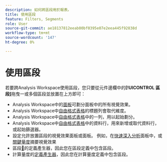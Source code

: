 ```yaml
---
description: 如何將區段用於報表。
title: 使用區段
feature: Filters, Segments
role: User
source-git-commit: ae18137812eeab00bf0395e07e2eea445f92838d
workflow-type: tm+mt
source-wordcount: '147'
ht-degree: 0%

---
```



# 使用區段

若要跨Analysis Workspace使用區段，您只要從元件邊欄中的&#x200B;**[!UICONTROL 區段]**&#x200B;拖曳一或多個區段並放置在上方即可：

* Analysis Workspace中的[面板](/help/analysis-workspace/c-panels/panels.md)可劃分面板中的所有視覺效果。
* Analysis Workspace中[自由格式表格](/help/analysis-workspace/visualizations/freeform-table/freeform-table.md)的標題列會取代維度。
* Analysis Workspace中[自由格式表格](/help/analysis-workspace/visualizations/freeform-table/freeform-table.md)中的一列，用以起始劃分。
* Analysis Workspace中[自由格式表格](/help/analysis-workspace/visualizations/freeform-table/freeform-table.md)中的資料行，用來新增或取代資料行，或起始篩選器。
* 設定允許放置區段的視覺效果面板或面板。 例如，在[快速深入分析](/help/analysis-workspace/c-panels/quickinsight.md)面板中，或[關鍵量度](/help/analysis-workspace/visualizations/key-metric.md)摘要視覺效果
* 區段[&#128279;](/help/components/segments/seg-builder.md#definition-builder)的定義產生器，因此您在區段定義中包含區段。
* 計算量度的[定義產生器](/help/components/calc-metrics/cm-workflow/cm-build-metrics.md#definition-builder)，因此您在計算量度定義中包含區段。
